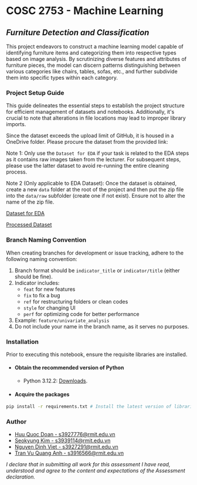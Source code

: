# COSC 2753 - Machine Learning

## _Furniture Detection and Classification_

This project endeavors to construct a machine learning model capable of identifying furniture items and categorizing them into respective types based on image analysis. By scrutinizing diverse features and attributes of furniture pieces, the model can discern patterns distinguishing between various categories like chairs, tables, sofas, etc., and further subdivide them into specific types within each category.

### Project Setup Guide

This guide delineates the essential steps to establish the project structure for efficient management of datasets and notebooks. Additionally, it's crucial to note that alterations in file locations may lead to improper library imports.

Since the dataset exceeds the upload limit of GitHub, it is housed in a OneDrive folder. Please procure the dataset from the provided link:

Note 1: Only use the `Dataset for EDA` if your task is related to the EDA steps as it contains raw images taken from the lecturer. For subsequent steps, please use the latter dataset to avoid re-running the entire cleaning process.

Note 2 (Only applicable to EDA Dataset): Once the dataset is obtained, create a new `data` folder at the root of the project and then put the zip file into the `data/raw` subfolder (create one if not exist). Ensure not to alter the name of the zip file.

[Dataset for EDA](https://rmiteduau-my.sharepoint.com/personal/bao_nguyenthien_rmit_edu_vn/_layouts/15/onedrive.aspx?id=%2Fpersonal%2Fbao_nguyenthien_rmit_edu_vn%2FDocuments%2FFurniture_Data%2Ezip&parent=%2Fpersonal%2Fbao_nguyenthien_rmit_edu_vn%2FDocuments&ga=1)

[Processed Dataset](https://rmiteduau-my.sharepoint.com/:u:/g/personal/s3927776_student_rmit_edu_au/Ec3FSIyZfBdDi8SvBxrMuh4BaKMLwDFfFZu9QLpKcx8WgA?e=snVpuQ)

### Branch Naming Convention

When creating branches for development or issue tracking, adhere to the following naming convention:

1. Branch format should be `indicator_title` or `indicator/title` (either should be fine).
2. Indicator includes:
   - `feat` for new features
   - `fix` to fix a bug
   - `ref` for restructuring folders or clean codes
   - `style` for changing UI
   - `perf` for optimizing code for better performance
3. Example: `feature/univariate_analysis`
4. Do not include your name in the branch name, as it serves no purposes.

### Installation

Prior to executing this notebook, ensure the requisite libraries are installed.

- #### **Obtain the recommended version of Python**

  - Python 3.12.2: [Downloads]([https://www.python.org/downloads/](https://www.python.org/downloads/release/python-3122/)).

- #### **Acquire the packages**

```bash
pip install -r requirements.txt # Install the latest version of libraries
```

### Author

- [Huu Quoc Doan - s3927776@rmit.edu.vn](https://github.com/Mudoker)
- [Seokyung Kim - s3939114@rmit.edu.vn](https://github.com/lluciiiia)
- [Nguyen Dinh Viet - s3927291@rmit.edu.vn](https://github.com/Mudoker)
- [Tran Vu Quang Anh - s3916566@rmit.edu.vn](https://github.com/Mudoker)

_I declare that in submitting all work for this assessment I have read, understood and agree to the content and expectations of the Assessment declaration._
